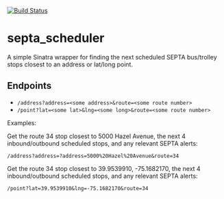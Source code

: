 [![Build Status](https://travis-ci.org/mdb/septa_scheduler.svg?branch=master)](https://travis-ci.org/mdb/septa_scheduler)

# septa_scheduler

A simple Sinatra wrapper for finding the next scheduled SEPTA bus/trolley stops closest to an address or lat/long point.

## Endpoints

* `/address?address=<some address>&route=<some route number>`
* `/point?lat=<some lat>&lng=<some long>&route=<some route number>`

Examples:

Get the route 34 stop closest to 5000 Hazel Avenue, the next 4 inbound/outbound scheduled stops, and any relevant SEPTA alerts:

```
/address?address=?address=5000%20Hazel%20Avenue&route=34
```

Get the route 34 stop closest to 39.9539910, -75.1682170, the next 4 inbound/outbound scheduled stops, and any relevant SEPTA alerts:

```
/point?lat=39.9539910&lng=-75.1682170&route=34
```
